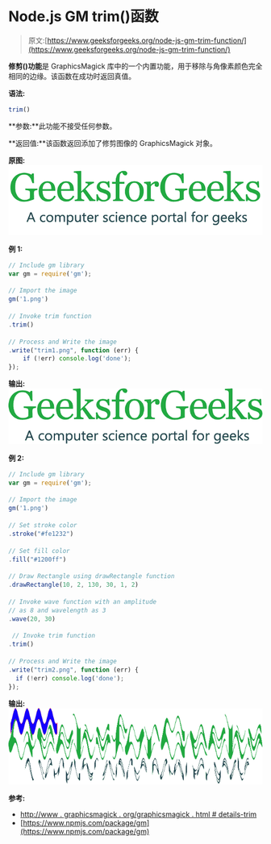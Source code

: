# Node.js GM trim()函数

> 原文:[https://www.geeksforgeeks.org/node-js-gm-trim-function/](https://www.geeksforgeeks.org/node-js-gm-trim-function/)

**修剪()功能**是 GraphicsMagick 库中的一个内置功能，用于移除与角像素颜色完全相同的边缘。该函数在成功时返回真值。

**语法:**

```js
trim()
```

**参数:**此功能不接受任何参数。

**返回值:**该函数返回添加了修剪图像的 GraphicsMagick 对象。

**原图:**
![](img/3a7f2a0c7a1b7410f45c9428c4fda2ad.png)

**例 1:**

```js
// Include gm library
var gm = require('gm');

// Import the image
gm('1.png')

// Invoke trim function 
.trim()

// Process and Write the image
.write("trim1.png", function (err) {
    if (!err) console.log('done');
});
```

**输出:**
![](img/477902d3f8ebb5cbbe2357e43b860db3.png)

**例 2:**

```js
// Include gm library
var gm = require('gm');

// Import the image
gm('1.png')

// Set stroke color
.stroke("#fe1232")

// Set fill color
.fill("#1200ff")

// Draw Rectangle using drawRectangle function
.drawRectangle(10, 2, 130, 30, 1, 2)

// Invoke wave function with an amplitude
// as 8 and wavelength as 3
.wave(20, 30)

 // Invoke trim function 
.trim()

// Process and Write the image
.write("trim2.png", function (err) {
  if (!err) console.log('done');
});
```

**输出:**
![](img/08af145327c43e1c73d65f30400e64ea.png)

**参考:**

*   [http://www . graphicsmagick . org/graphicsmagick . html # details-trim](http://www.graphicsmagick.org/GraphicsMagick.html#details-trim)
*   [https://www.npmjs.com/package/gm](https://www.npmjs.com/package/gm)